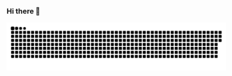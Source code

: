 ### Hi there 👋

<picture>
  <source media="(prefers-color-scheme: dark)" srcset="https://raw.githubusercontent.com/YapWH1208/YapWH1208/output/github-contribution-grid-snake-dark.svg">
  <source media="(prefers-color-scheme: light)" srcset="https://raw.githubusercontent.com/YapWH1208/YapWH1208/output/github-contribution-grid-snake.svg">
  <img alt="github contribution grid snake animation" src="https://raw.githubusercontent.com/YapWH1208/YapWH1208/output/github-contribution-grid-snake.svg">
</picture>
